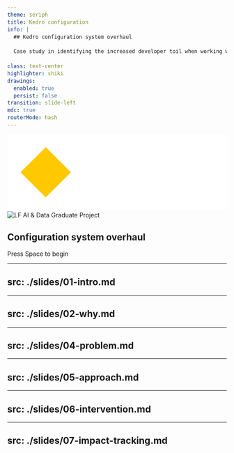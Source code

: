 ```yaml
---
theme: seriph
title: Kedro configuration
info: |
  ## Kedro configuration system overhaul

  Case study in identifying the increased developer toil when working with the configuration system and the process for remedying that

class: text-center
highlighter: shiki
drawings:
  enabled: true
  persist: false
transition: slide-left
mdc: true
routerMode: hash
---
```


<div class="flex justify-center items-center mt-8 mb-8 space-x-8">
  <img src="https://raw.githubusercontent.com/kedro-org/kedro-brand-identity/main/horizontal/color/kedro-horizontal-color-on-dark.png" alt="Kedro Logo" class="h-20">
  <img src="https://raw.githubusercontent.com/lfai/artwork/main/lfaidata-assets/lfaidata-project-badge/graduate/white/lfaidata-project-badge-graduate-white.svg" alt="LF AI & Data Graduate Project" class="h-16">
</div>

## Configuration system overhaul


<div class="pt-12">
  <span @click="$slidev.nav.next" class="px-2 py-1 rounded cursor-pointer" hover="bg-white bg-opacity-10">
    Press Space to begin <carbon:arrow-right class="inline"/>
  </span>
</div>

<!--
This presentation covers how we approached and solved configuration complexity in Kedro, demonstrating product management capabilities in the developer tools space.
-->

---
src: ./slides/01-intro.md
---

---
src: ./slides/02-why.md
---

---
src: ./slides/04-problem.md
---

---
src: ./slides/05-approach.md
---

---
src: ./slides/06-intervention.md
---

---
src: ./slides/07-impact-tracking.md
---

